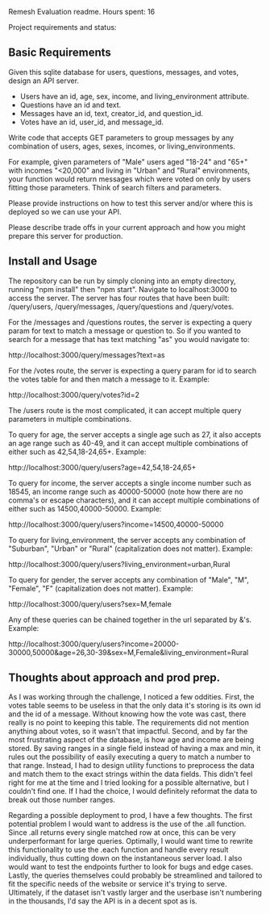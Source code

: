 Remesh Evaluation readme.
Hours spent: 16

Project requirements and status:

## Basic Requirements

Given this sqlite database for users, questions, messages, and votes, design an API server.

* Users have an id, age, sex, income, and living_environment attribute.
* Questions have an id and text.
* Messages have an id, text, creator_id, and question_id.
* Votes have an id, user_id, and message_id.

Write code that accepts GET parameters to group messages by any combination of users, ages, sexes, incomes, or living_environments.

For example, given parameters of "Male" users aged "18-24" and "65+" with incomes "<20,000" and living in "Urban" and "Rural" environments, your function would return messages which were voted on only by users fitting those parameters. Think of search filters and parameters.

Please provide instructions on how to test this server and/or where this is deployed so we can use your API.

Please describe trade offs in your current approach and how you might prepare this server for production.

## Install and Usage

The repository can be run by simply cloning into an empty directory, running "npm install" then "npm start". Navigate to localhost:3000 to access the server. The server has four routes that have been built: /query/users, /query/messages, /query/questions and /query/votes. 

For the /messages and /questions routes, the server is expecting a query param for text to match a message or question to. So if you wanted to search for a message that has text matching "as" you would navigate to:

http://localhost:3000/query/messages?text=as

For the /votes route, the server is expecting a query param for id to search the votes table for and then match a message to it. Example:

http://localhost:3000/query/votes?id=2

The /users route is the most complicated, it can accept multiple query parameters in multiple combinations.

To query for age, the server accepts a single age such as 27, it also accepts an age range such as 40-49, and it can accept multiple combinations of either such as 42,54,18-24,65+. Example: 

http://localhost:3000/query/users?age=42,54,18-24,65+

To query for income, the server accepts a single income number such as 18545, an income range such as 40000-50000 (note how there are no comma's or escape characters), and it can accept multiple combinations of either such as 14500,40000-50000. Example:

http://localhost:3000/query/users?income=14500,40000-50000

To query for living_environment, the server accepts any combination of "Suburban", "Urban" or "Rural" (capitalization does not matter). Example:

http://localhost:3000/query/users?living_environment=urban,Rural

To query for gender, the server accepts any combination of "Male", "M", "Female", "F" (capitalization does not matter). Example:

http://localhost:3000/query/users?sex=M,female

Any of these queries can be chained together in the url separated by &'s. Example:

http://localhost:3000/query/users?income=20000-30000,50000&age=26,30-39&sex=M,Female&living_environment=Rural

## Thoughts about approach and prod prep.

As I was working through the challenge, I noticed a few oddities. First, the votes table seems to be useless in that the only data it's storing is its own id and the id of a message. Without knowing how the vote was cast, there really is no point to keeping this table. The requirements did not mention anything about votes, so it wasn't that impactful. Second, and by far the most frustrating aspect of the database, is how age and income are being stored. By saving ranges in a single field instead of having a max and min, it rules out the possibility of easily executing a query to match a number to that range. Instead, I had to design utility functions to preprocess the data and match them to the exact strings within the data fields. This didn't feel right for me at the time and I tried looking for a possible alternative, but I couldn't find one. If I had the choice, I would definitely reformat the data to break out those number ranges.

Regarding a possible deployment to prod, I have a few thoughts. The first potential problem I would want to address is the use of the .all function. Since .all returns every single matched row at once, this can be very underperformant for large queries. Optimally, I would want time to rewrite this functionality to use the .each function and handle every result individually, thus cutting down on the instantaneous server load. I also would want to test the endpoints further to look for bugs and edge cases. Lastly, the queries themselves could probably be streamlined and tailored to fit the specific needs of the website or service it's trying to serve. Ultimately, if the dataset isn't vastly larger and the userbase isn't numbering in the thousands, I'd say the API is in a decent spot as is.